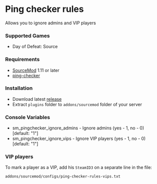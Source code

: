 # Ping checker rules

Allows you to ignore admins and VIP players

### Supported Games

* Day of Defeat: Source

### Requirements

* [SourceMod](https://www.sourcemod.net) 1.11 or later
* [ping-checker](https://github.com/dronelektron/ping-checker)

### Installation

* Download latest [release](https://github.com/dronelektron/ping-checker-rules/releases)
* Extract `plugins` folder to `addons/sourcemod` folder of your server

### Console Variables

* sm_pingchecker_ignore_admins - Ignore admins (yes - 1, no - 0) [default: "1"]
* sm_pingchecker_ignore_vips - Ignore VIP players (yes - 1, no - 0) [default: "1"]

### VIP players

To mark a player as a VIP, add his `SteamID3` on a separate line in the file:

```txt
addons/sourcemod/configs/ping-checker-rules-vips.txt
```
